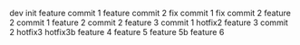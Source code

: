 dev init
feature commit 1
feature commit 2
fix commit 1
fix commit 2
feature 2 commit 1
feature 2 commit 2
feature 3 commit 1
hotfix2
feature 3 commit 2
hotfix3
hotfix3b
feature 4
feature 5
feature 5b
feature 6
